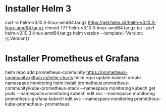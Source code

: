 # Installer Helm 3 #
curl -o helm-v3.10.3-linux-amd64.tar.gz https://get.helm.sh/helm-v3.10.3-linux-amd64.tar.gz
chmod 777 helm-v3.10.3-linux-amd64.tar.gz
tar -zxvf helm-v3.10.3-linux-amd64.tar.gz
helm version --template='Version: {{.Version}}'
# Installer Prometheus et Grafana #
helm repo add prometheus-community https://prometheus-community.github.io/helm-charts 
helm repo update
kubectl create namespace monitoring
helm install prometheus prometheus-community/kube-prometheus-stack --namespace monitoring
kubectl get pods --namespace=monitoring
kubectl edit svc --namespace monitoring prometheus-grafana
kubectl edit svc --namespace monitoring prometheus-kube-prometheus- prometheus
